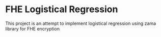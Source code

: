 # FHE Logistical Regression
This project is an attempt to implement logistical regression using zama library for FHE encryption
